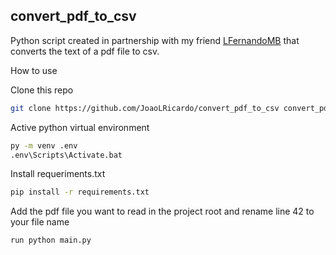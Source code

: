 ## convert_pdf_to_csv

Python script created in partnership with my friend [LFernandoMB](https://github.com/LFernandoMB) that converts the text of a pdf file to csv.

How to use

Clone this repo
```bash
git clone https://github.com/JoaoLRicardo/convert_pdf_to_csv convert_pdf_to_csv
```
Active python virtual environment
```bash
py -m venv .env
.env\Scripts\Activate.bat
```
Install requeriments.txt
```bash
pip install -r requirements.txt
```
Add the pdf file you want to read in the project root and rename line 42 to your file name
```bash
run python main.py
```
